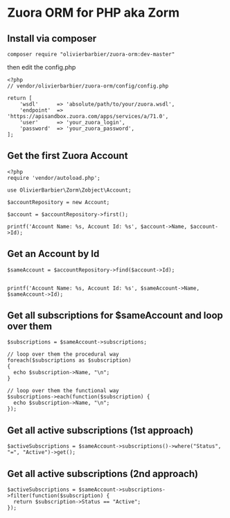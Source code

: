 # Zuora ORM for PHP aka Zorm

## Install via composer
`composer require "olivierbarbier/zuora-orm:dev-master"`

then edit the config.php

````
<?php
// vendor/olivierbarbier/zuora-orm/config/config.php

return [
    'wsdl'      => 'absolute/path/to/your/zuora.wsdl',
    'endpoint'  => 'https://apisandbox.zuora.com/apps/services/a/71.0',
    'user'      => 'your_zuora_login',
    'password'  => 'your_zuora_password',
];
````

## Get the first Zuora Account
```
<?php
require 'vendor/autoload.php';

use OlivierBarbier\Zorm\Zobject\Account;

$accountRepository = new Account;

$account = $accountRepository->first();

printf('Account Name: %s, Account Id: %s', $account->Name, $account->Id);
```

## Get an Account by Id
```
$sameAccount = $accountRepository->find($account->Id);


printf('Account Name: %s, Account Id: %s', $sameAccount->Name, $sameAccount->Id);
```

## Get all subscriptions for $sameAccount and loop over them
```
$subscriptions = $sameAccount->subscriptions;

// loop over them the procedural way
foreach($subscriptions as $subscription)
{
  echo $subscription->Name, "\n";
}

// loop over them the functional way
$subscriptions->each(function($subscription) {
  echo $subscription->Name, "\n";
});
```

## Get all active subscriptions (1st approach)
```
$activeSubscriptions = $sameAccount->subscriptions()->where("Status", "=", "Active")->get();
```

## Get all active subscriptions (2nd approach)
```
$activeSubscriptions = $sameAccount->subscriptions->filter(function($subscription) {
  return $subscription->Status == "Active";
});
```
